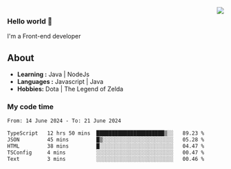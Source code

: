 <img align='right' src="https://github-readme-stats.vercel.app/api?username=jumodada&show_icons=true&theme=vue">

### Hello world 👋

I'm a Front-end developer 
    
## About
-  **Learning :** Java | NodeJs
-  **Languages :** Javascript | Java
-  **Hobbies:** Dota | The Legend of Zelda

### My code time

<!--START_SECTION:waka-->

```txt
From: 14 June 2024 - To: 21 June 2024

TypeScript   12 hrs 50 mins  ██████████████████████▒░░   89.23 %
JSON         45 mins         █▒░░░░░░░░░░░░░░░░░░░░░░░   05.28 %
HTML         38 mins         █░░░░░░░░░░░░░░░░░░░░░░░░   04.47 %
TSConfig     4 mins          ░░░░░░░░░░░░░░░░░░░░░░░░░   00.47 %
Text         3 mins          ░░░░░░░░░░░░░░░░░░░░░░░░░   00.46 %
```

<!--END_SECTION:waka-->
